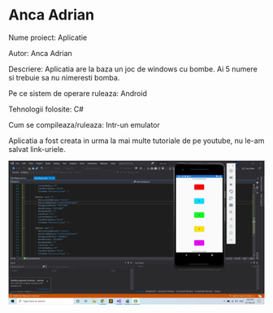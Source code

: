 # Anca Adrian

Nume proiect: Aplicatie

Autor: Anca Adrian

Descriere: Aplicatia are la baza un joc de windows cu bombe. Ai 5 numere si trebuie sa nu nimeresti bomba.

Pe ce sistem de operare ruleaza: Android

Tehnologii folosite: C#

Cum se compileaza/ruleaza: Intr-un emulator

Aplicatia a fost creata in urma la mai multe tutoriale de pe youtube, nu le-am salvat link-uriele.

![](poza/aplicatie.jpg)
